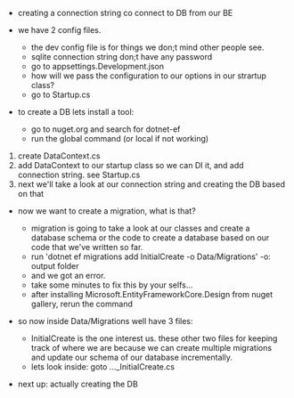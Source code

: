 - creating a connection string co connect to DB from our BE
- we have 2 config files.
    * the dev config file is for things we don;t mind other people see.
    * sqlite connection string don;t have any password
    * go to appsettings.Development.json
    * how will we pass the configuration to our options in our strartup class?
    * go to Startup.cs

- to create a DB lets install a tool:
    * go to nuget.org and search for dotnet-ef
    * run the global command (or local if not working)

1. create DataContext.cs
2. add DataContext to our startup class so we can DI it, and add connection string. see Startup.cs
3. next we'll take a look at our connection string and creating the DB based on that 
- now we want to create a migration, what is that?
    *  migration is going to take a look at our classes and create a database schema or the code to create a database based on our code that we've written so far.
    * run 'dotnet ef migrations add InitialCreate -o Data/Migrations' -o: output folder
    * and we got an error.
    * take some minutes to fix this by your selfs...
    * after installing Microsoft.EntityFrameworkCore.Design from nuget gallery, rerun the command

- so now inside Data/Migrations well have 3 files:
    * InitialCreate is the one interest us. these other two files for keeping track of where we are because we can create multiple migrations and update our schema of our database incrementally.
    * lets look inside: goto ..._InitialCreate.cs

- next up: actually creating the DB